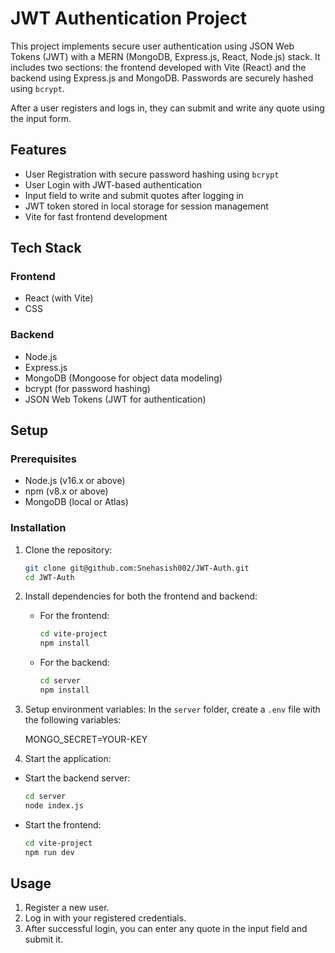 # JWT Authentication Project

This project implements secure user authentication using JSON Web Tokens (JWT) with a MERN (MongoDB, Express.js, React, Node.js) stack. It includes two sections: the frontend developed with Vite (React) and the backend using Express.js and MongoDB. Passwords are securely hashed using `bcrypt`.

After a user registers and logs in, they can submit and write any quote using the input form.

## Features
- User Registration with secure password hashing using `bcrypt`
- User Login with JWT-based authentication
- Input field to write and submit quotes after logging in
- JWT token stored in local storage for session management
- Vite for fast frontend development

## Tech Stack
### Frontend
- React (with Vite)
- CSS

### Backend
- Node.js
- Express.js
- MongoDB (Mongoose for object data modeling)
- bcrypt (for password hashing)
- JSON Web Tokens (JWT for authentication)

## Setup

### Prerequisites
- Node.js (v16.x or above)
- npm (v8.x or above)
- MongoDB (local or Atlas)

### Installation

1. Clone the repository:
    ```bash
    git clone git@github.com:Snehasish002/JWT-Auth.git
    cd JWT-Auth
    ```

2. Install dependencies for both the frontend and backend:
    - For the frontend:
      ```bash
      cd vite-project
      npm install
      ```

    - For the backend:
      ```bash
      cd server
      npm install
      ```

3. Setup environment variables:
   In the `server` folder, create a `.env` file with the following variables:


   MONGO_SECRET=YOUR-KEY



5. Start the application:
 - Start the backend server:
   ```bash
   cd server
   node index.js
   ```

 - Start the frontend:
   ```bash
   cd vite-project
   npm run dev
   ```


## Usage

1. Register a new user.
2. Log in with your registered credentials.
3. After successful login, you can enter any quote in the input field and submit it.





